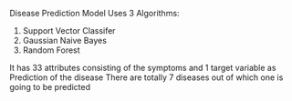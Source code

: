 Disease Prediction Model 
Uses 3 Algorithms: 
1. Support Vector Classifer
2. Gaussian Naive Bayes
3. Random Forest

It has 33 attributes consisting of the symptoms and 1 target variable as Prediction of the disease
There are totally 7 diseases out of which one is going to be predicted
